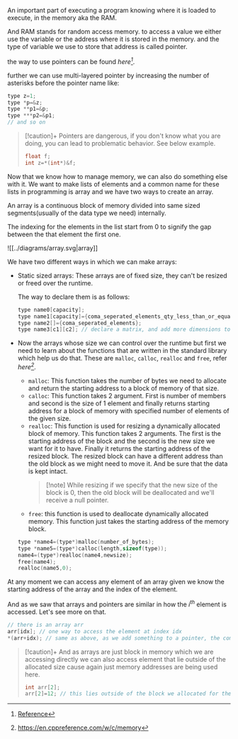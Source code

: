 An important part of executing a program knowing where it is loaded to execute, in the memory aka the RAM.

And RAM stands for random access memory. to access a value we either use the variable or the address where it is stored in the memory. and the type of variable we use to store that address is called pointer.

the way to use pointers can be found _here[^1]_.

further we can use multi-layered pointer by increasing the number of asterisks before the pointer name like:
```c
type z=1;
type *p=&z;
type **p1=&p;
type ***p2=&p1;
// and so on
```

> [!caution]+ Pointers are dangerous, if you don't know what you are doing, you can lead to problematic behavior. See below example.
> ```c
> float f;
> int z=*(int*)&f;
> ```

Now that we know how to manage memory, we can also do something else with it. We want to make lists of elements and a common name for these lists in programming is array and we have two ways to create an array.

An array is a continuous block of memory divided into same sized segments(usually of the data type we need) internally.

The indexing for the elements in the list start from 0 to signify the gap between the that element the first one.

![[../diagrams/array.svg|array]]


We have two different ways in which we can make arrays:
- Static sized arrays:
  These arrays are of fixed size, they can't be resized or freed over the runtime.
  
  The way to declare them is as follows:
  ```c
  type name0[capacity];
  type name1[capacity]={coma_seperated_elements_qty_less_than_or_equal_to_capacity};
  type name2[]={coma_seperated_elements};
  type name3[c1][c2]; // declare a matrix, and add more dimensions to the matrix as you need.
  ```

- Now the arrays whose size we can control over the runtime but first we need to learn about the functions that are written in the standard library which help us do that. These are `malloc`, `calloc`, `realloc` and `free`, refer _here[^2]_.
	- `malloc`: This function takes the number of bytes we need to allocate and return the starting address to a block of memory of that size.
	- `calloc`: This function takes 2 argument. First is number of members and second is the size of 1 element and finally returns starting address for a block of memory with specified number of elements of the given size.
	- `realloc`: This function is used for resizing a dynamically allocated block of memory. This function takes 2 arguments. The first is the starting address of the block and the second is the new size we want for it to have. Finally it returns the starting address of the resized block. The resized block can have a different address than the old block as we might need to move it. And be sure that the data is kept intact.
	  > [!note] While resizing if we specify that the new size of the block is $0$, then the old block will be deallocated and we'll receive a null pointer.
	- `free`: this function is used to deallocate dynamically allocated memory. This function just takes the starting address of the memory block.
	  
	```c
	type *name4=(type*)malloc(number_of_bytes);
	type *name5=(type*)calloc(length,sizeof(type));
	name4=(type*)realloc(name4,newsize);
	free(name4);
	realloc(name5,0);
	```

At any moment we can access any element of an array given we know the starting address of the array and the index of the element.

And as we saw that arrays and pointers are similar in how the $i^{th}$ element is accessed. Let's see more on that.
```c
// there is an array arr
arr[idx]; // one way to access the element at index idx
*(arr+idx); // same as above, as we add something to a pointer, the compiler doesn't interpret as how many bytes ahead but as how many element ahead.
```

> [!caution]+ And as arrays are just block in memory which we are accessing directly we can also access element that lie outside of the allocated size cause again just memory addresses are being used here.
> ```c
> int arr[2];
> arr[2]=12; // this lies outside of the block we allocated for the array
> ```



[^1]: [Reference](../operators/ref-mem-acc)
[^2]: https://en.cppreference.com/w/c/memory